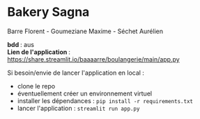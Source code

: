 # Bakery Sagna
Barre Florent - Goumeziane Maxime - Séchet Aurélien

<b> bdd </b> : aus
<br>
<b> Lien de l'application </b> : https://share.streamlit.io/baaaarre/boulangerie/main/app.py

Si besoin/envie de lancer l'application en local :
* clone le repo
* éventuellement créer un environnement virtuel
* installer les dépendances : ```pip install -r requirements.txt```
* lancer l'application : ```streamlit run app.py```